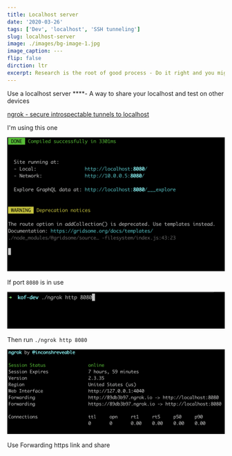```yaml
---
title: Localhost server
date: '2020-03-26'
tags: ['Dev', 'localhost', 'SSH tunneling']
slug: localhost-server
image: ./images/bg-image-1.jpg
image_caption: ---
flip: false
dirction: ltr
excerpt: Research is the root of good process - Do it right and you might do everything right
---
```


Use a localhost server ****- A way to share your localhost and test on other devices 

[ngrok - secure introspectable tunnels to localhost](https://ngrok.com/)

I'm using this one

![After runnig gridsome develop](./Localhost-server/Screen_Shot_2020-04-21_at_17.30.35.png)

If port `8080` is in use

![Run ngrok command](./Localhost-server/Screen_Shot_2020-04-21_at_17.32.03.png "Run ngrok command")

Then  run  `./ngrok http 8080`

![See ngrok link](./Localhost-server/Screen_Shot_2020-04-21_at_17.29.27.png "After runnig ngrok command")

Use Forwarding https link  and share
